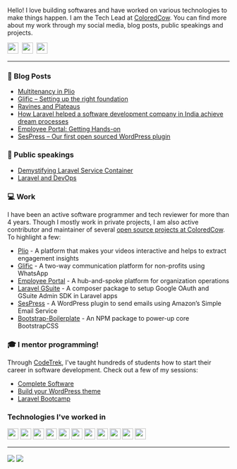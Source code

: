 Hello! I love building softwares and have worked on various technologies to make things happen. I am the Tech Lead at <a href="https://coloredcow.com?utm_source=github&utm_medium=rathorevaibhav">ColoredCow</a>. You can find more about my work through my social media, blog posts, public speakings and projects.

<a href="https://twitter.com/heyvaibhav"><img height="25" width="25" src="https://cdn.jsdelivr.net/npm/simple-icons@v3/icons/twitter.svg"></a>&nbsp;
<a href="https://instagram.com/rathorevaibhav"><img height="25" width="25" src="https://cdn.jsdelivr.net/npm/simple-icons@v3/icons/instagram.svg"></a>&nbsp;
<a href="https://www.linkedin.com/in/rathorevaibhav/"><img height="25" width="25" src="https://cdn.jsdelivr.net/npm/simple-icons@v3/icons/linkedin.svg"></a>

<hr/>

### :newspaper: Blog Posts

- [Multitenancy in Plio](https://coloredcow.com/multi-tenancy-in-plio/)
- [Glific – Setting up the right foundation](https://coloredcow.com/glific-setting-up-the-right-foundation/?utm_source=github&utm_medium=rathorevaibhav)
- [Ravines and Plateaus](https://coloredcow.com/ravines-and-plateaus/?utm_source=github&utm_medium=rathorevaibhav)
- [How Laravel helped a software development company in India achieve dream processes](https://coloredcow.com/laravel-helped-software-development-company-in-india-achieve-dream-processes/?utm_source=github&utm_medium=rathorevaibhav)
- [Employee Portal: Getting Hands-on](https://coloredcow.com/employee-portal-getting-hands-on/?utm_source=github&utm_medium=rathorevaibhav)
- [SesPress – Our first open sourced WordPress plugin](https://coloredcow.com/sespress-first-open-sourced-wordpress-plugin/?utm_source=github&utm_medium=rathorevaibhav)

### :mega: Public speakings

- [Demystifying Laravel Service Container](https://coloredcow.com/talks/laravel/demystifying-laravel-service-container/?utm_source=github&utm_medium=rathorevaibhav)
- [Laravel and DevOps](https://coloredcow.com/talks/laravel/laravel-and-devops/?utm_source=github&utm_medium=rathorevaibhav)

### :computer: Work
I have been an active software programmer and tech reviewer for more than 4 years. Though I mostly work in private projects, I am also active contributor and maintainer of several [open source projects at ColoredCow](https://github.com/coloredcow). To highlight a few:
- [Plio](https://github.com/avantifellows?q=plio) - A platform that makes your videos interactive and helps to extract engagement insights
- [Glific](https://github.com/glific/glific-frontend) - A two-way communication platform for non-profits using WhatsApp
- [Employee Portal](https://github.com/coloredcow/employee-portal) - A hub-and-spoke platform for organization operations
- [Laravel GSuite](https://packagist.org/packages/coloredcow/laravel-gsuite) - A composer package to setup Google OAuth and GSuite Admin SDK in Laravel apps
- [SesPress](https://wordpress.org/plugins/sespress/) - A WordPress plugin to send emails using Amazon’s Simple Email Service
- [Bootstrap-Boilerplate](https://www.npmjs.com/package/bootstrap-boilerplate) - An NPM package to power-up core BootstrapCSS


### :mortar_board: I mentor programming!
Through [CodeTrek](https://coloredcow.com/codetrek/?utm_source=github&utm_medium=rathorevaibhav), I've taught hundreds of students how to start their career in software development. Check out a few of my sessions:
- [Complete Software](https://coloredcow.com/codetrek-session/the-complete-software/?utm_source=github&utm_medium=rathorevaibhav)
- [Build your WordPress theme](https://coloredcow.com/codetrek-session/build-your-first-wordpress-theme/?utm_source=github&utm_medium=rathorevaibhav)
- [Laravel Bootcamp](https://coloredcow.com/codetrek-session/laravel-bootcamp/?utm_source=github&utm_medium=rathorevaibhav)

### Technologies I've worked in
<a href="https://aws.amazon.com/" target="_blank"><img height="25" src="https://upload.wikimedia.org/wikipedia/commons/5/5c/AWS_Simple_Icons_AWS_Cloud.svg" /></a>
<a href="https://azure.microsoft.com/en-in/" target="_blank"><img height="25" src="https://upload.wikimedia.org/wikipedia/commons/f/fa/Microsoft_Azure.svg" /></a>
<a href="https://cloud.google.com/" target="_blank"><img height="25" src="https://upload.wikimedia.org/wikipedia/commons/6/6d/Google_Cloud_Console_logo.png" /></a>
<a href="https://laravel.com/" target="_blank"><img height="25" src="https://laravel.com/img/logomark.min.svg" /></a>
<a href="https://www.djangoproject.com/" target="_blank"><img height="25" src="https://upload.wikimedia.org/wikipedia/commons/4/45/Django_logo.png" /></a>
<a href="https://www.mysql.com/" target="_blank"><img height="25" src="https://upload.wikimedia.org/wikipedia/commons/0/0a/MySQL_textlogo.svg" /></a>
<a href="https://www.postgresql.org/" target="_blank"><img height="25" src="https://upload.wikimedia.org/wikipedia/commons/2/29/Postgresql_elephant.svg" /></a>
<a href="https://wordpress.org/" target="_blank"><img height="25" src="https://upload.wikimedia.org/wikipedia/commons/9/98/WordPress_blue_logo.svg" /></a>
<a href="https://vuejs.org/" target="_blank"><img height="25" src="https://upload.wikimedia.org/wikipedia/commons/9/95/Vue.js_Logo_2.svg" /></a>
<a href="https://reactjs.org/" target="_blank"><img height="25" src="https://upload.wikimedia.org/wikipedia/commons/a/a7/React-icon.svg" /></a>
<a href="https://flutter.dev/" target="_blank"><img height="25" src="https://upload.wikimedia.org/wikipedia/commons/thumb/4/44/Google-flutter-logo.svg/2560px-Google-flutter-logo.svg.png" /></a>

<hr/>

<img align="center" src="https://github-readme-stats.vercel.app/api?username=rathorevaibhav&show_icons=true&include_all_commits=true&count_private=true&line_height=24&theme=vue&hide=stars" />  <img align="center" src="https://github-readme-stats.vercel.app/api/top-langs/?username=rathorevaibhav&show_icons=true&include_all_commits=true&line_height=30&count_private=true&layout=compact&theme=vue" />
